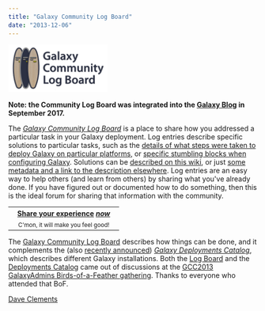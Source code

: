 ```yaml
---
title: "Galaxy Community Log Board"
date: "2013-12-06"
---
```

<div class='left'><a href='/src/community/logs/index.md'><img src="/src/images/logos/LogBoardWText200.png" alt="Galaxy Community Log Board" width="200" /></a></div>

**Note: the Community Log Board was integrated into the [Galaxy Blog](/src/blog/index.md) in September 2017.**

The *[Galaxy Community Log Board](/src/community/logs/index.md)* is a place to share how you addressed a particular task in your Galaxy deployment.  Log entries describe specific solutions to particular tasks, such as the [details of what steps were taken to deploy Galaxy on particular platforms](/src/community/log/2013/urgi-virtualisation/index.md), or [specific stumbling blocks when configuring Galaxy](/src/community/log/2013/example/index.md).  Solutions can be [described on this wiki](/src/community/log/2013/example/index.md), or just [some metadata and a link to the description elsewhere](http://wiki.galaxyproject.org/Community/Log/2013/UsingBioServicesWithGalaxy).  Log entries are an easy way to help others (and learn from others) by sharing what you've already done.  If you have figured out or documented how to do something, then this is the ideal forum for sharing that information with the community.
  
<table>
  <tr>
    <th> &nbsp;&nbsp; <a href='/src/community/logs/index.md#add-a-log-page'>Share your experience</a> <em><a href='/src/community/logs/index.md#add-a-log-page'>now</a></em> &nbsp;&nbsp; </th>
  </tr>
  <tr>
    <td style=" border: none; text-align: center;"> <span style="font-size: smaller;"> C'mon, it will make you feel good! </span> </td>
  </tr>
</table>


The [Galaxy Community Log Board](/src/community/logs/index.md) describes how things can be done, and it complements the (also [recently announced](/src/news/galaxy-deployment-catalog/index.md)) *[Galaxy Deployments Catalog](/src/community/deployments/index.md)*, which describes different Galaxy installations.  Both the [Log Board](/src/community/logs/index.md) and the [Deployments Catalog](/src/community/deployments/index.md) came out of discussions at the [GCC2013 GalaxyAdmins Birds-of-a-Feather gathering](/src/events/gcc2013/bof/galaxy-admins/index.md).  Thanks to everyone who attended that BoF.

[Dave Clements](/src/people/dave-clements/index.md)
